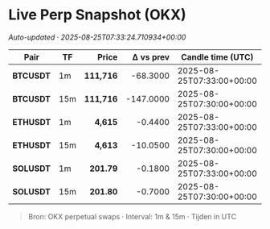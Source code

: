 # Live Perp Snapshot (OKX)  
*Auto-updated · 2025-08-25T07:33:24.710934+00:00*

| Pair | TF | Price | Δ vs prev | Candle time (UTC) | Volume |
|---|---|---:|---:|---|---:|
| **BTCUSDT** | 1m | **111,716** | -68.3000 | 2025-08-25T07:33:00+00:00 | 8552.69 |
| **BTCUSDT** | 15m | **111,716** | -147.0000 | 2025-08-25T07:30:00+00:00 | 22856.31 |
| **ETHUSDT** | 1m | **4,615** | -0.4400 | 2025-08-25T07:33:00+00:00 | 39114.37 |
| **ETHUSDT** | 15m | **4,613** | -10.0500 | 2025-08-25T07:30:00+00:00 | 341460.09 |
| **SOLUSDT** | 1m | **201.79** | -0.1800 | 2025-08-25T07:33:00+00:00 | 19982.30 |
| **SOLUSDT** | 15m | **201.80** | -0.7000 | 2025-08-25T07:30:00+00:00 | 74087.30 |

> Bron: OKX perpetual swaps · Interval: 1m & 15m · Tijden in UTC